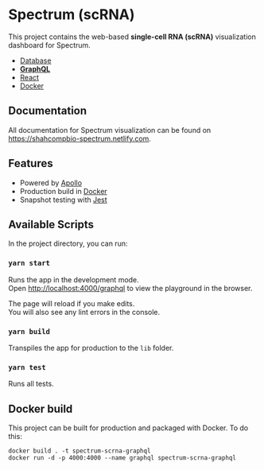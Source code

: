 # Spectrum (scRNA)

This project contains the web-based **single-cell RNA (scRNA)** visualization dashboard for Spectrum.

- [Database](https://github.com/shahcompbio/mira-db)
- [**GraphQL**](https://github.com/shahcompbio/mira-graphql)
- [React](https://github.com/shahcompbio/mira-react)
- [Docker](https://github.com/shahcompbio/mira-docker)

## Documentation

All documentation for Spectrum visualization can be found on https://shahcompbio-spectrum.netlify.com.

## Features

- Powered by [Apollo](https://www.apollographql.com/)
- Production build in [Docker](https://www.docker.com/)
- Snapshot testing with [Jest](https://jestjs.io/)

## Available Scripts

In the project directory, you can run:

### `yarn start`

Runs the app in the development mode.<br>
Open [http://localhost:4000/graphql](http://localhost:4000/graphql) to view the playground in the browser.

The page will reload if you make edits.<br>
You will also see any lint errors in the console.

### `yarn build`

Transpiles the app for production to the `lib` folder.

### `yarn test`

Runs all tests.

## Docker build

This project can be built for production and packaged with Docker. To do this:

```
docker build . -t spectrum-scrna-graphql
docker run -d -p 4000:4000 --name graphql spectrum-scrna-graphql
```
